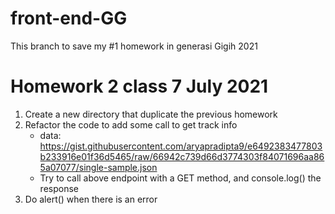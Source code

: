 # front-end-GG

This branch to save my #1 homework in generasi Gigih 2021

# Homework 2 class 7 July 2021

1. Create a new directory that duplicate the previous homework
2. Refactor the code to add some call to get track info
   - data: https://gist.githubusercontent.com/aryapradipta9/e6492383477803b233916e01f36d5465/raw/66942c739d66d3774303f84071696aa865a07077/single-sample.json
   - Try to call above endpoint with a GET method, and console.log() the response
3. Do alert() when there is an error
